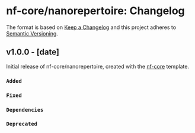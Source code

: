 # nf-core/nanorepertoire: Changelog

The format is based on [Keep a Changelog](https://keepachangelog.com/en/1.0.0/)
and this project adheres to [Semantic Versioning](https://semver.org/spec/v2.0.0.html).

## v1.0.0 - [date]

Initial release of nf-core/nanorepertoire, created with the [nf-core](https://nf-co.re/) template.

### `Added`

### `Fixed`

### `Dependencies`

### `Deprecated`
